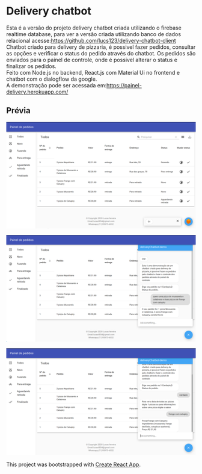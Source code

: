 # Delivery chatbot
Esta é a versão do projeto delivery chatbot criada utilizando o firebase realtime database, para ver a versão criada utilizando banco de dados relacional acesse:https://github.com/lucs123/delivery-chatbot-client  
Chatbot criado para delivery de pizzaria, é possivel fazer pedidos, consultar as opções e verificar o status do pedido através do chatbot.
Os pedidos são enviados para o painel de controle, onde é possivel alterar o status e finalizar os pedidos.  
Feito com Node.js no backend, React.js com Material Ui no frontend e chatbot com o dialogflow da google.  
A demonstração pode ser acessada em:https://painel-delivery.herokuapp.com/

## Prévia
![](Screenshots/Screenshot.png)

![](Screenshots/Screenshot2.png)

![](Screenshots/Screenshot3.png)

This project was bootstrapped with [Create React App](https://github.com/facebook/create-react-app).

